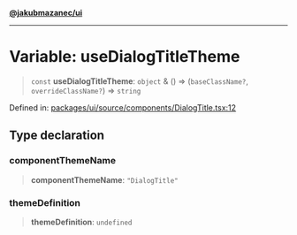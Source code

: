 [**@jakubmazanec/ui**](../README.md)

---

# Variable: useDialogTitleTheme

> `const` **useDialogTitleTheme**: `object` & () => (`baseClassName?`, `overrideClassName?`) =>
> `string`

Defined in:
[packages/ui/source/components/DialogTitle.tsx:12](https://github.com/jakubmazanec/tools/blob/a9ba87d349a220bbed24d161794f90a6ba6009e5/packages/ui/source/components/DialogTitle.tsx#L12)

## Type declaration

### componentThemeName

> **componentThemeName**: `"DialogTitle"`

### themeDefinition

> **themeDefinition**: `undefined`
